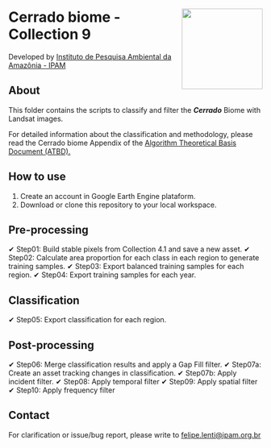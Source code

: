 <div>
    <img src='https://github.com/mapbiomas-brazil/cerrado/blob/mapbiomas60/2-general-map/www/ipam_logo.jpg?raw=true' height='auto' width='160' align='right'>
    <h1>Cerrado biome - Collection 9</h1>
</div>

Developed by [Instituto de Pesquisa Ambiental da Amazônia - IPAM](https://ipam.org.br/)<br>

## About
This folder contains the scripts to classify and filter the ***Cerrado*** Biome with Landsat images.

For detailed information about the classification and methodology, please read the Cerrado biome Appendix of the [Algorithm Theoretical Basis Document (ATBD).](https://brasil.mapbiomas.org/download-dos-atbds-com-metodo-detalhado/)

## How to use
1. Create an account in Google Earth Engine plataform.
2. Download or clone this repository to your local workspace.
   
## Pre-processing
✔ Step01: Build stable pixels from Collection 4.1 and save a new asset.
✔ Step02: Calculate area proportion for each class in each region to generate training samples.
✔ Step03: Export balanced training samples for each region.
✔ Step04: Export training samples for each year.

## Classification
✔ Step05: Export classification for each region.

## Post-processing
✔ Step06: Merge classification results and apply a Gap Fill filter.
✔ Step07a: Create an asset tracking changes in classification.
✔ Step07b: Apply incident filter.
✔ Step08: Apply temporal filter
✔ Step09: Apply spatial filter
✔ Step10: Apply frequency filter

## Contact
For clarification or issue/bug report, please write to <felipe.lenti@ipam.org.br>
